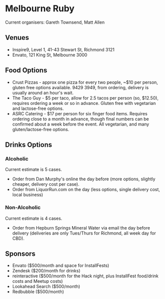 Melbourne Ruby
==============

Current organisers: Gareth Townsend, Matt Allen

## Venues

* Inspire9, Level 1, 41-43 Stewart St, Richmond 3121
* Envato, 121 King St, Melbourne 3000

## Food Options

* Crust Pizzas - approx one pizza for every two people, ~$10 per person, gluten free options available. 9429 3949, from ordering, delivery is usually around an hour's wait.
* The Taco Guy - $5 per taco, allow for 2.5 tacos per person (so, $12.50), requires ordering a week or so in advance. Gluten free with vegetarian and lactose-free options.
* ASRC Catering - $17 per person for six finger food items. Requires ordering close to a month in advance, though final numbers can be confirmed about a week before the event. All vegetarian, and many gluten/lactose-free options.

## Drinks Options

### Alcoholic

Current estimate is 5 cases.

* Order from Dan Murphy's online the day before (more options, slightly cheaper, delivery cost per case).
* Order from LiquorRun.com on the day (less options, single delivery cost, local business)

### Non-Alcoholic

Current estimate is 4 cases.

* Order from Hepburn Springs Mineral Water via email the day before delivery (deliveries are only Tues/Thurs for Richmond, all week day for CBD).

## Sponsors

* Envato ($500/month and space for InstallFests)
* Zendesk ($200/month for drinks)
* reinteractive ($500/month for the Hack night, plus InstallFest food/drink costs and Meetup costs)
* Lookahead Search ($500/month)
* Redbubble ($500/month)
